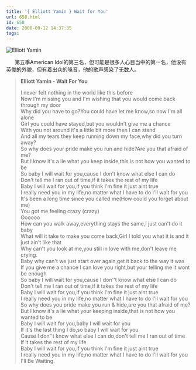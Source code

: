 ```yaml
---
title: '{ Elliott Yamin } Wait for You'
url: 658.html
id: 658
date: 2008-09-12 14:37:35
tags:
---
```


![Elliott Yamin](http://cai13.info/blog_pic/2008/09/elliottyamin.jpg "Elliott Yamin")

      第五季American Idol的第三名，但可能是很多人心目当中的第一名，他没有英俊的外貌，但有着出众的嗓音，他的歌声感染了无数人。

> **Elliott Yamin - Wait For You**
> 
>   
> I never felt nothing in the world like this before  
> Now I'm missing you and I'm wishing that you would come back through my door  
> Why did you have to go?You could have let me know,so now I'm all alone  
> Girl you could have stayed,but you wouldn't give me a chance  
> With you not around it's a little bit more then I can stand  
> And all my tears they keep running down my face,why did you turn away?  
> So why does your pride make you run and hide?Are you that afraid of me?  
> But I know it's a lie what you keep inside,this is not how you wanted to be  
> So baby I will wait for you,cause I don't know what else I can do  
> Don't tell me I ran out of time,if it takes the rest of my life  
> Baby I will wait for you,if you think I'm fine it just aint true  
> I really need you in my life,no matter what I have to do I'll wait for you  
> It's been a long time since you called me(How could you forget about me)  
> You got me feeling crazy (crazy)  
> Oooooo  
> How can you walk away,everything stays the same,I just can't do it baby  
> What will it take to make you come back,Girl I told you what it is and it just ain't like that  
> Why can't you look at me,you still in love with me,don't leave me crying.  
> Baby why can't we just start over again,get it back to the way it was  
> If you give me a chance I can love you right,but your telling me it wont be enough  
> So baby I will wait for you,cause I don''t know what else I can do  
> Don't tell me I ran out of time,if it takes the rest of my life  
> Baby I will wait for you,if you think I'm fine it just aint true  
> I really need you in my life,no matter what I have to do I'll wait for you  
> So why does you pride make you run & hide,are you that afraid of me?  
> But I know it's a lie what your keeping inside,that is not how you wanted to be  
> Baby I will wait for you,baby I will wait for you  
> If it's the last thing I do,so baby I will wait for you  
> Cause I don''t know what else I can do,don't tell me I ran out of time  
> If it takes the rest of my life  
> Baby I will wait for you,if you think I'm fine it just aint true  
> I really need you in my life,no matter what I have to do I'll wait for you  
> I'll Be Waiting.